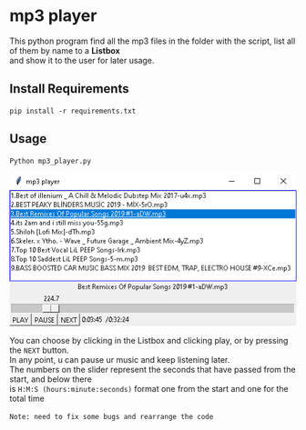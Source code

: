 # mp3 player

This python program find all the mp3 files in the folder with the script, list all of them by name to a __Listbox__\
and show it to the user for later usage.

## Install Requirements
```
pip install -r requirements.txt
```
## Usage
```
Python mp3_player.py 
```
![](mp_play.png)

You can choose by clicking in the Listbox and clicking play, or by pressing the `NEXT` button.\
In any point, u can pause ur music and keep listening later.\
The numbers on the slider represent the seconds that have passed from the start, and below there\
is `H:M:S (hours:minute:seconds)`  format one from the start and one for the total time

`Note: need to fix some bugs and rearrange the code`

